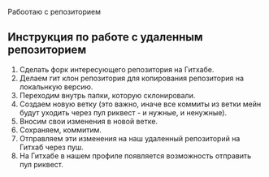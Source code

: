 Рабоотаю с репозиторием

## Инструкция по работе с удаленным репозиторием
1. Сделать форк интересующего репозитория на Гитхабе.
2. Делаем гит клон репозитория для копирования репозитория на локальнкую версию.
3. Переходим внутрь папки, которую склонировали.
4. Создаем новую ветку (это важно, иначе все коммиты из ветки мейн будут уходить через пул риквест - и нужные, и ненужные).
5. Вносим свои изменения в новой ветке.
6. Сохраняем, коммитим.
7. Отправляем эти изменения на наш удаленный репозиторий на Гитхаб через пуш.
8. На Гитхабе в нашем профиле появляется возможность отправить пул риквест.